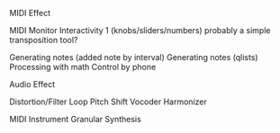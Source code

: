 MIDI Effect

MIDI Monitor
Interactivity 1 (knobs/sliders/numbers) probably a simple transposition tool?

Generating notes (added note by interval)
Generating notes (qlists)
Processing with math
Control by phone

Audio Effect

Distortion/Filter
Loop
Pitch Shift
Vocoder
Harmonizer

MIDI Instrument
Granular Synthesis


